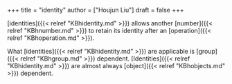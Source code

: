 +++
title = "identity"
author = ["Houjun Liu"]
draft = false
+++

[identities]({{< relref "KBhidentity.md" >}}) allows another [number]({{< relref "KBhnumber.md" >}}) to retain its identity after an [operation]({{< relref "KBhoperation.md" >}}).

What [identities]({{< relref "KBhidentity.md" >}}) are applicable is [group]({{< relref "KBhgroup.md" >}}) dependent. [Identities]({{< relref "KBhidentity.md" >}}) are almost always [object]({{< relref "KBhobjects.md" >}}) dependent.